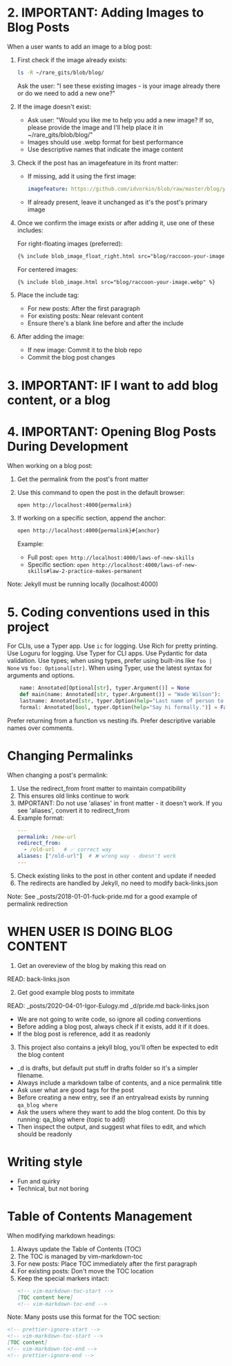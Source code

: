 # 2. IMPORTANT: Adding Images to Blog Posts

When a user wants to add an image to a blog post:

1. First check if the image already exists:
   ```bash
   ls -R ~/rare_gits/blob/blog/
   ```
   Ask the user: "I see these existing images - is your image already there or do we need to add a new one?"

2. If the image doesn't exist:
   - Ask user: "Would you like me to help you add a new image? If so, please provide the image and I'll help place it in ~/rare_gits/blob/blog/"
   - Images should use .webp format for best performance
   - Use descriptive names that indicate the image content

3. Check if the post has an imagefeature in its front matter:
   - If missing, add it using the first image:
     ```yaml
     imagefeature: https://github.com/idvorkin/blob/raw/master/blog/your-image-name.webp
     ```
   - If already present, leave it unchanged as it's the post's primary image

4. Once we confirm the image exists or after adding it, use one of these includes:
   
   For right-floating images (preferred):
   ```markdown
   {% include blob_image_float_right.html src="blog/raccoon-your-image.webp" %}
   ```

   For centered images:
   ```markdown
   {% include blob_image.html src="blog/raccoon-your-image.webp" %}
   ```

5. Place the include tag:
   - For new posts: After the first paragraph
   - For existing posts: Near relevant content
   - Ensure there's a blank line before and after the include

6. After adding the image:
   - If new image: Commit it to the blob repo
   - Commit the blog post changes

# 3. IMPORTANT: IF I want to add blog content, or a blog



# 4. IMPORTANT: Opening Blog Posts During Development

When working on a blog post:

1. Get the permalink from the post's front matter
2. Use this command to open the post in the default browser:
   ```bash
   open http://localhost:4000{permalink}
   ```

3. If working on a specific section, append the anchor:
   ```bash
   open http://localhost:4000{permalink}#{anchor}
   ```
   
   Example:
   - Full post: `open http://localhost:4000/laws-of-new-skills`
   - Specific section: `open http://localhost:4000/laws-of-new-skills#law-2-practice-makes-permanent`

Note: Jekyll must be running locally (localhost:4000)

# 5. Coding conventions used in this project

For CLIs, use a Typer app.
Use `ic` for logging.
Use Rich for pretty printing.
Use Loguru for logging.
Use Typer for CLI apps.
Use Pydantic for data validation.
Use types; when using types, prefer using built-ins like `foo | None` vs `foo: Optional[str]`.
When using Typer, use the latest syntax for arguments and options.

```python
    name: Annotated[Optional[str], typer.Argument()] = None
    def main(name: Annotated[str, typer.Argument()] = "Wade Wilson"):
    lastname: Annotated[str, typer.Option(help="Last name of person to greet.")] = "",
    formal: Annotated[bool, typer.Option(help="Say hi formally.")] = False,
```

Prefer returning from a function vs nesting ifs.
Prefer descriptive variable names over comments.

# Changing Permalinks

When changing a post's permalink:
1. Use the redirect_from front matter to maintain compatibility 
2. This ensures old links continue to work
3. IMPORTANT: Do not use 'aliases' in front matter - it doesn't work. If you see 'aliases', convert it to redirect_from
4. Example format:
   ```yaml
   ---
   permalink: /new-url
   redirect_from:
     - /old-url   # ✅ correct way
   aliases: ["/old-url"]  # ❌ wrong way - doesn't work
   ---
   ```
4. Check existing links to the post in other content and update if needed
5. The redirects are handled by Jekyll, no need to modify back-links.json

Note: See _posts/2018-01-01-fuck-pride.md for a good example of permalink redirection

# WHEN USER IS DOING BLOG CONTENT

1. Get an overeview of the blog by making this read on

READ: back-links.json

2. Get good example blog posts to immitate

READ: _posts/2020-04-01-Igor-Eulogy.md  _d/pride.md  back-links.json

- We are not going to write code, so ignore all coding conventions
- Before adding a blog post, always check if it exists, add it if it does.
- If the blog post is reference, add it as readonly


3. This project also contains a jekyll blog, you'll often be expected to edit the blog content

- \_d is drafts, but default put stuff in drafts folder so it's a simpler filename.
- Always include a markdown talbe of contents, and a nice permalink title
- Ask user what are good tags for the post
- Before creating a new entry, see if an entryalread exists by running ```qa_blog where```
- Ask the users where they want to add the blog content. Do this by running:
     qa_blog where {topic to add}
- Then inspect the output, and suggest what files to edit, and which should be readonly


# Writing style

- Fun and quirky
- Technical, but not boring

# Table of Contents Management

When modifying markdown headings:
1. Always update the Table of Contents (TOC)
2. The TOC is managed by vim-markdown-toc
3. For new posts: Place TOC immediately after the first paragraph
4. For existing posts: Don't move the TOC location
5. Keep the special markers intact:
   ```markdown
   <!-- vim-markdown-toc-start -->
   [TOC content here]
   <!-- vim-markdown-toc-end -->
   ```

Note: Many posts use this format for the TOC section:
```markdown
<!-- prettier-ignore-start -->
<!-- vim-markdown-toc-start -->
[TOC content]
<!-- vim-markdown-toc-end -->
<!-- prettier-ignore-end -->
```
